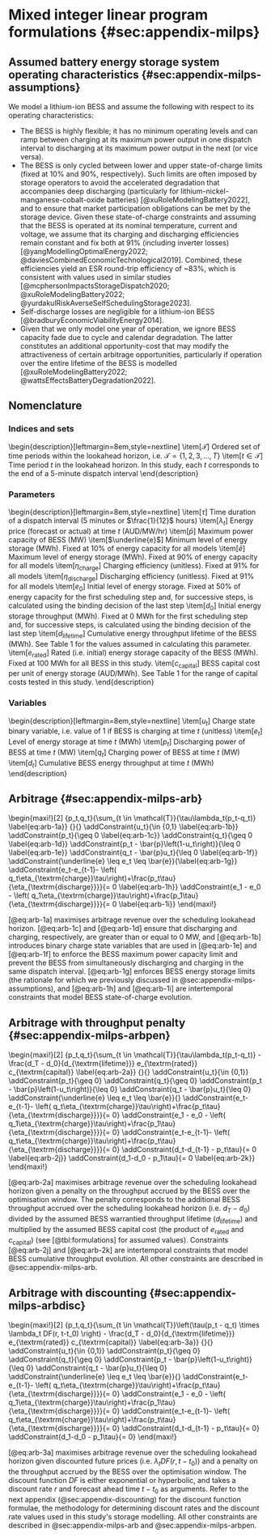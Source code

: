 # Mixed integer linear program formulations {#sec:appendix-milps}

## Assumed battery energy storage system operating characteristics {#sec:appendix-milps-assumptions}

We model a lithium-ion BESS and assume the following with respect to its operating characteristics:

  - The BESS is highly flexible; it has no minimum operating levels and can ramp between charging at its maximum power output in one dispatch interval to discharging at its maximum power output in the next (or vice versa).
  - The BESS is only cycled between lower and upper state-of-charge limits (fixed at 10% and 90%, respectively). Such limits are often imposed by storage operators to avoid the accelerated degradation that accompanies deep discharging (particularly for lithium-nickel-manganese-cobalt-oxide batteries) [@xuRoleModelingBattery2022], and to ensure that market participation obligations can be met by the storage device. Given these state-of-charge constraints and assuming that the BESS is operated at its nominal temperature, current and voltage, we assume that its charging and discharging efficiencies remain constant and fix both at 91% (including inverter losses) [@yangModellingOptimalEnergy2022; @daviesCombinedEconomicTechnological2019]. Combined, these efficiencies yield an ESR round-trip efficiency of ~83%, which is consistent with values used in similar studies [@mcphersonImpactsStorageDispatch2020; @xuRoleModelingBattery2022; @yurdakulRiskAverseSelfSchedulingStorage2023].
  - Self-discharge losses are negligible for a lithium-ion BESS [@bradburyEconomicViabilityEnergy2014].
  - Given that we only model one year of operation, we ignore BESS capacity fade due to cycle and calendar degradation. The latter constitutes an additional opportunity-cost that may modify the attractiveness of certain arbitrage opportunities, particularly if operation over the entire lifetime of the BESS is modelled [@xuRoleModelingBattery2022; @wattsEffectsBatteryDegradation2022].

## Nomenclature

### Indices and sets

\begin{description}[leftmargin=8em,style=nextline]
  \item[$\mathcal{T}$] Ordered set of time periods within the lookahead horizon, i.e. $\mathcal{T} = \{1, 2, 3, ..., T\}$
  \item[$t \in \mathcal{T}$] Time period $t$ in the lookahead horizon. In this study, each $t$ corresponds to the end of a 5-minute dispatch interval
\end{description}

### Parameters

\begin{description}[leftmargin=8em,style=nextline]
  \item[$\tau$] Time duration of a dispatch interval (5 minutes or $\frac{1}{12}$ hours)
  \item[$\lambda_t$] Energy price (forecast or actual) at time $t$ (AUD/MW/hr)
  \item[$\bar{p}$] Maximum power capacity of BESS (MW)
  \item[$\underline{e}$] Minimum level of energy storage (MWh). Fixed at 10\% of energy capacity for all models
  \item[$\bar{e}$] Maximum level of energy storage (MWh). Fixed at 90\% of energy capacity for all models
  \item[$\eta_{\textrm{charge}}$] Charging efficiency (unitless). Fixed at 91\% for all models
  \item[$\eta_{\textrm{discharge}}$] Discharging efficiency (unitless). Fixed at 91\% for all models
  \item[$e_0$] Initial level of energy storage. Fixed at 50\% of energy capacity for the first scheduling step and, for successive steps, is calculated using the binding decision of the last step
  \item[$d_0$] Initial energy storage throughput (MWh). Fixed at 0 MWh for the first scheduling step and, for successive steps, is calculated using the binding decision of the last step
  \item[$d_{\textrm{lifetime}}$] Cumulative energy throughput lifetime of the BESS (MWh). See Table 1 for the values assumed in calculating this parameter.
  \item[$e_{\textrm{rated}}$] Rated (i.e. initial) energy storage capacity of the BESS (MWh). Fixed at 100 MWh for all BESS in this study.
  \item[$c_{\textrm{capital}}$] BESS capital cost per unit of energy storage (AUD/MWh). See Table 1 for the range of capital costs tested in this study.
\end{description}

### Variables

\begin{description}[leftmargin=8em,style=nextline]
  \item[$u_t$] Charge state binary variable, i.e. value of 1 if BESS is charging at time $t$ (unitless)
  \item[$e_t$] Level of energy storage at time $t$ (MWh)
  \item[$p_t$] Discharging power of BESS at time $t$ (MW)
  \item[$q_t$] Charging power of BESS at time $t$ (MW)
  \item[$d_t$] Cumulative BESS energy throughput at time $t$ (MWh)
\end{description}

## Arbitrage {#sec:appendix-milps-arb}

\begin{maxi!}[2]
    {p_t,q_t}{\sum_{t \in \mathcal{T}}{\tau\lambda_t(p_t-q_t)} \label{eq:arb-1a}}
    {}{}
    \addConstraint{u_t}{\in \{0,1\} \label{eq:arb-1b}}  
    \addConstraint{p_t}{\geq 0 \label{eq:arb-1c}}
    \addConstraint{q_t}{\geq 0 \label{eq:arb-1d}}
    \addConstraint{p_t - \bar{p}\left(1-u_t\right)}{\leq 0 \label{eq:arb-1e}}
    \addConstraint{q_t - \bar{p}u_t}{\leq 0 \label{eq:arb-1f}}
    \addConstraint{\underline{e} \leq e_t \leq \bar{e}}{\label{eq:arb-1g}}
    \addConstraint{e_t-e_{t-1}- \left( q_t\eta_{\textrm{charge}}\tau\right)+\frac{p_t\tau}{\eta_{\textrm{discharge}}}}{= 0 \label{eq:arb-1h}}
    \addConstraint{e_1 - e_0 - \left( q_1\eta_{\textrm{charge}}\tau\right)+\frac{p_1\tau}{\eta_{\textrm{discharge}}}}{= 0 \label{eq:arb-1i}}
\end{maxi!}

[@eq:arb-1a] maximises arbitrage revenue over the scheduling lookahead horizon. [@eq:arb-1c] and [@eq:arb-1d] ensure that discharging and charging, respectively, are greater than or equal to 0 MW, and [@eq:arb-1b] introduces binary charge state variables that are used in [@eq:arb-1e] and [@eq:arb-1f] to enforce the BESS maximum power capacity limit and prevent the BESS from simultaneously discharging and charging in the same dispatch interval. [@eq:arb-1g] enforces BESS energy storage limits (the rationale for which we previously discussed in @sec:appendix-milps-assumptions), and [@eq:arb-1h] and [@eq:arb-1i] are intertemporal constraints that model BESS state-of-charge evolution.

## Arbitrage with throughput penalty {#sec:appendix-milps-arbpen}

\begin{maxi!}[2]
    {p_t,q_t}{\sum_{t \in \mathcal{T}}{\tau\lambda_t(p_t-q_t)}  - \frac{d_T - d_0}{d_{\textrm{lifetime}}} e_{\textrm{rated}} c_{\textrm{capital}} \label{eq:arb-2a}}
    {}{}
    \addConstraint{u_t}{\in \{0,1\}} 
    \addConstraint{p_t}{\geq 0}
    \addConstraint{q_t}{\geq 0}
    \addConstraint{p_t - \bar{p}\left(1-u_t\right)}{\leq 0}
    \addConstraint{q_t - \bar{p}u_t}{\leq 0}
    \addConstraint{\underline{e} \leq e_t \leq \bar{e}}{}
    \addConstraint{e_t-e_{t-1}- \left( q_t\eta_{\textrm{charge}}\tau\right)+\frac{p_t\tau}{\eta_{\textrm{discharge}}}}{= 0}
    \addConstraint{e_1 - e_0 - \left( q_1\eta_{\textrm{charge}}\tau\right)+\frac{p_1\tau}{\eta_{\textrm{discharge}}}}{= 0}
    \addConstraint{e_t-e_{t-1}- \left( q_t\eta_{\textrm{charge}}\tau\right)+\frac{p_t\tau}{\eta_{\textrm{discharge}}}}{= 0}
    \addConstraint{d_t-d_{t-1} - p_t\tau}{= 0 \label{eq:arb-2j}}
    \addConstraint{d_1-d_0 - p_1\tau}{= 0 \label{eq:arb-2k}}
\end{maxi!}

[@eq:arb-2a] maximises arbitrage revenue over the scheduling lookahead horizon given a penalty on the throughput accrued by the BESS over the optimisation window. The penalty corresponds to the additional BESS throughput accrued over the scheduling lookahead horizon (i.e. $d_T - d_0$) divided by the assumed BESS warrantied throughput lifetime ($d_{\textrm{lifetime}}$) and multiplied by the assumed BESS capital cost (the product of $e_{\textrm{rated}}$ and $c_{\textrm{capital}}$) (see [@tbl:formulations] for assumed values). Constraints [@eq:arb-2j] and [@eq:arb-2k] are intertemporal constraints that model BESS cumulative throughput evolution. All other constraints are described in @sec:appendix-milps-arb.

## Arbitrage with discounting {#sec:appendix-milps-arbdisc}

\begin{maxi!}[2]
    {p_t,q_t}{\sum_{t \in \mathcal{T}}\left(\tau(p_t - q_t) \times \lambda_t DF(r, t-t_0) \right)  - \frac{d_T - d_0}{d_{\textrm{lifetime}}} e_{\textrm{rated}} c_{\textrm{capital}} \label{eq:arb-3a}}
    {}{}
    \addConstraint{u_t}{\in \{0,1\}}
    \addConstraint{p_t}{\geq 0}
    \addConstraint{q_t}{\geq 0}
    \addConstraint{p_t - \bar{p}\left(1-u_t\right)}{\leq 0}
    \addConstraint{q_t - \bar{p}u_t}{\leq 0}
    \addConstraint{\underline{e} \leq e_t \leq \bar{e}}{}
    \addConstraint{e_t-e_{t-1}- \left( q_t\eta_{\textrm{charge}}\tau\right)+\frac{p_t\tau}{\eta_{\textrm{discharge}}}}{= 0}
    \addConstraint{e_1 - e_0 - \left( q_1\eta_{\textrm{charge}}\tau\right)+\frac{p_1\tau}{\eta_{\textrm{discharge}}}}{= 0}
    \addConstraint{e_t-e_{t-1}- \left( q_t\eta_{\textrm{charge}}\tau\right)+\frac{p_t\tau}{\eta_{\textrm{discharge}}}}{= 0}
    \addConstraint{d_t-d_{t-1} - p_t\tau}{= 0}
    \addConstraint{d_1-d_0 - p_1\tau}{= 0}
\end{maxi!}

[@eq:arb-3a] maximises arbitrage revenue over the scheduling lookahead horizon given discounted future prices (i.e. $\lambda_t DF(r,t-t_0)$) and a penalty on the throughput accrued by the BESS over the optimisation window. The discount function $DF$ is either exponential or hyperbolic, and takes a discount rate $r$ and forecast ahead time $t-t_0$ as arguments. Refer to the next appendix (@sec:appendix-discounting) for the discount function formulae, the methodology for determining discount rates and the discount rate values used in this study's storage modelling. All other constraints are described in @sec:appendix-milps-arb and @sec:appendix-milps-arbpen.
